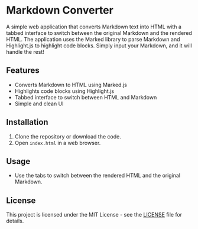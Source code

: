 # Markdown Converter

A simple web application that converts Markdown text into HTML with a tabbed interface to switch between the original Markdown and the rendered HTML. The application uses the Marked library to parse Markdown and Highlight.js to highlight code blocks. Simply input your Markdown, and it will handle the rest!

## Features
- Converts Markdown to HTML using Marked.js
- Highlights code blocks using Highlight.js
- Tabbed interface to switch between HTML and Markdown
- Simple and clean UI

## Installation
1. Clone the repository or download the code.
2. Open `index.html` in a web browser.

## Usage
- Use the tabs to switch between the rendered HTML and the original Markdown.

## License
This project is licensed under the MIT License - see the [LICENSE](LICENSE) file for details.